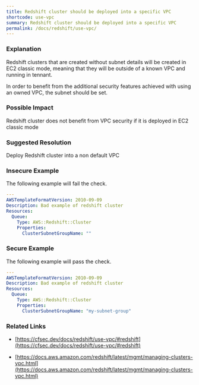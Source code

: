 ```yaml
---
title: Redshift cluster should be deployed into a specific VPC
shortcode: use-vpc
summary: Redshift cluster should be deployed into a specific VPC 
permalink: /docs/redshift/use-vpc/
---
```


### Explanation

Redshift clusters that are created without subnet details will be created in EC2 classic mode, meaning that they will be outside of a known VPC and running in tennant.

In order to benefit from the additional security features achieved with using an owned VPC, the subnet should be set.

### Possible Impact
Redshift cluster does not benefit from VPC security if it is deployed in EC2 classic mode

### Suggested Resolution
Deploy Redshift cluster into a non default VPC


### Insecure Example

The following example will fail the  check.

```yaml
---
AWSTemplateFormatVersion: 2010-09-09
Description: Bad example of redshift cluster
Resources:
  Queue:
    Type: AWS::Redshift::Cluster
    Properties:
      ClusterSubnetGroupName: ""


```



### Secure Example

The following example will pass the  check.

```yaml
---
AWSTemplateFormatVersion: 2010-09-09
Description: Bad example of redshift cluster
Resources:
  Queue:
    Type: AWS::Redshift::Cluster
    Properties:
      ClusterSubnetGroupName: "my-subnet-group"


```




### Related Links


- [https://cfsec.dev/docs/redshift/use-vpc/#redshift](https://cfsec.dev/docs/redshift/use-vpc/#redshift)

- [https://docs.aws.amazon.com/redshift/latest/mgmt/managing-clusters-vpc.html](https://docs.aws.amazon.com/redshift/latest/mgmt/managing-clusters-vpc.html)


